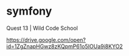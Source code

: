 # symfony

Quest 13 | Wild Code School

https://drive.google.com/open?id=1ZgZnapHGwz8zKQpmP61o5IOUa9i8KYO2
